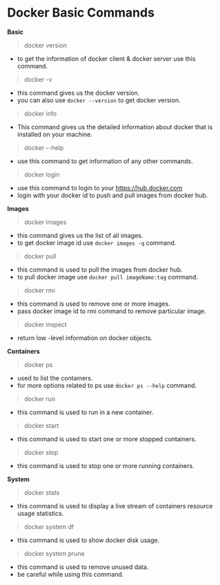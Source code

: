 # Docker Basic Commands

**Basic**

> docker version

- to get the information of docker client & docker server use this command.

> docker -v

- this command gives us the docker version.
- you can also use `docker --version` to get docker version.

> docker info

- This command gives us the detailed information about docker that is installed on your machine.

> docker --help

- use this command to get information of any other commands.

> docker login

- use this command to login to your https://hub.docker.com
- login with your docker id to push and pull images from docker hub.

**Images**

> docker images

- this command gives us the list of all images.
- to get docker image id use `docker images -q` command.

> docker pull

- this command is used to pull the images from docker hub.
- to pull docker image use `docker pull imageName:tag` command.

> docker rmi

- this command is used to remove one or more images.
- pass docker image id to rmi command to remove particular image.

> docker inspect

- return low -level information on docker objects.

**Containers**

> docker ps

- used to list the containers.
- for more options related to ps use `docker ps --help` command.

> docker run

- this command is used to run in a new container.

> docker start

- this command is used to start one or more stopped containers.

> docker stop

- this command is used to stop one or more running containers.

**System**

> docker stats

- this command is used to display a live stream of containers resource usage statistics.

> docker system df

- this command is used to show docker disk usage.

> docker system prune

- this command is used to remove unused data.
- be careful while using this command.

